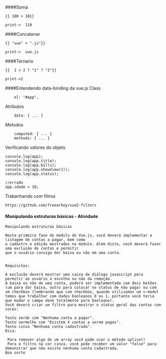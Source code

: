 ####Soma
```
{{ 100 + 10}} 

print->  110

```

####Concatenar
```
{{ "vue" + ".js"}} 

print->  vue.js

```

####Ternario
```
{{  1 > 2 ? "1" ? "2"}}

print->2
```


####Entendendo data-binding da vue.js
Class
```
	el: "#app",
```

Atributos
```
	data: { ... }
```

Metodos
```
	computed: { ... }
	methods: { ... }
```
Verificando valores do objeto
```
console.log(app);
console.log(app.title);
console.log(app.bills);
console.log(app.showView(1));
console.log(app.status);

//errado
app.idade = 18;
```
Trabanhando com filtros 
```
https://github.com/freearhey/vue2-filters
```

#### Manipulando estruturas básicas - Atividade
```
Manipulando estruturas básicas

Nesta primeira fase do módulo de Vue.js, você deverá implementar a listagem de contas a pagar, bem como
o cadastro e edição mostrados no módulo. Além disto, você deverá fazer uma exclusão de contas e permitir
que o usuário consiga dar baixa ou não em uma conta.
 

Requisitos:

A exclusão deverá mostrar uma caixa de diálogo javascript para permitir ao usuário a escolha ou não da remoção.
A baixa ou não de uma conta, poderá ser implementada com dois botões (um para dar baixa, outro para colocar no status de não paga) ou com um checkbox (lembrando que com checkbox, quando utilizamos um v-model temos que trabalhar com dados booleanos 0 ou 1, portanto você teria que mudar o campo done totalmente para booleano).
Você deverá criar um filtro para mostrar o status geral das contas com cores:

Texto verde com "Nenhuma conta a pagar".
Texto vermelho com "Existem X contas a serem pagas".
Texto cinza "Nenhuma conta cadastrada".
Dica:

 Para remover algo de um array você pode usar o método splice()
 Para o filtro na cor cinza, você pode receber um valor "false" para demonstrar que não existe nenhuma conta cadastrada.
Boa sorte
```

